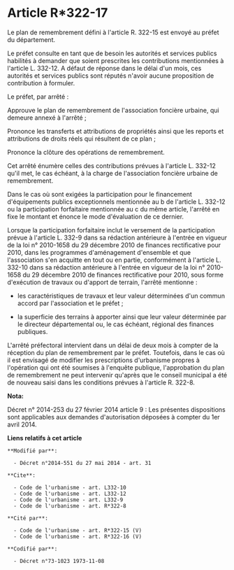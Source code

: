 # Article R*322-17

Le plan de remembrement défini à l'article R. 322-15 est envoyé au préfet du département. 

Le préfet consulte en tant que de besoin les autorités et services publics habilités à demander que soient prescrites les
contributions mentionnées à l'article L. 332-12. A défaut de réponse dans le délai d'un mois, ces autorités et services
publics sont réputés n'avoir aucune proposition de contribution à formuler. 

Le préfet, par arrêté : 

Approuve le plan de remembrement de l'association foncière urbaine, qui demeure annexé à l'arrêté ; 

Prononce les transferts et attributions de propriétés ainsi que les reports et attributions de droits réels qui résultent de
ce plan ; 

Prononce la clôture des opérations de remembrement. 

Cet arrêté énumère celles des contributions prévues à l'article L. 332-12 qu'il met, le cas échéant, à la charge de
l'association foncière urbaine de remembrement. 

Dans le cas où sont exigées la participation pour le financement d'équipements publics exceptionnels mentionnée au b de
l'article L. 332-12 ou la participation forfaitaire mentionnée au c du même article, l'arrêté en fixe le montant et énonce le
mode d'évaluation de ce dernier. 

Lorsque la participation forfaitaire inclut le versement de la participation prévue à l'article L. 332-9 dans sa rédaction
antérieure à l'entrée en vigueur de la loi n° 2010-1658 du 29 décembre 2010 de finances rectificative pour 2010, dans les
programmes d'aménagement d'ensemble et que l'association s'en acquitte en tout ou en partie, conformément à l'article L.
332-10 dans sa rédaction antérieure à l'entrée en vigueur de la loi n° 2010-1658 du 29 décembre 2010 de finances
rectificative pour 2010, sous forme d'exécution de travaux ou d'apport de terrain, l'arrêté mentionne :

- les caractéristiques de travaux et leur valeur déterminées d'un commun accord par l'association et le préfet ;

- la superficie des terrains à apporter ainsi que leur valeur déterminée par le   directeur départemental ou, le cas échéant,
régional des finances publiques. 

L'arrêté préfectoral intervient dans un délai de deux mois à compter de la réception du plan de remembrement par le préfet.
Toutefois, dans le cas où il est envisagé de modifier les prescriptions d'urbanisme propres à l'opération qui ont été
soumises à l'enquête publique, l'approbation du plan de remembrement ne peut intervenir qu'après que le conseil municipal a
été de nouveau saisi dans les conditions prévues à l'article R. 322-8.

**Nota:**

Décret n° 2014-253 du 27 février 2014 article 9 : Les présentes dispositions sont applicables aux demandes d'autorisation
déposées à compter du 1er avril 2014.

**Liens relatifs à cet article**

	**Modifié par**:

	  - Décret n°2014-551 du 27 mai 2014 - art. 31

	**Cite**:

	  - Code de l'urbanisme - art. L332-10
	  - Code de l'urbanisme - art. L332-12
	  - Code de l'urbanisme - art. L332-9
	  - Code de l'urbanisme - art. R*322-8

	**Cité par**:

	  - Code de l'urbanisme - art. R*322-15 (V)
	  - Code de l'urbanisme - art. R*322-16 (V)

	**Codifié par**:

	  - Décret n°73-1023 1973-11-08
